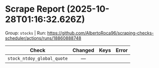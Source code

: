 # Scrape Report (2025-10-28T01:16:32.626Z)

Group: `stocks`  |  Run: https://github.com/AlbertoRoca96/scraping-checks-scheduler/actions/runs/18860888748

| Check | Changed | Keys | Error |
|---|:---:|:--|:--|
| `stock_ntdoy_global_quote` | — |  |  |
